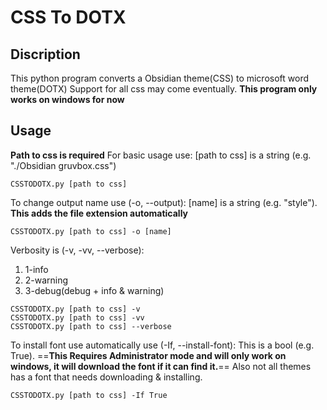 # CSS To DOTX
## Discription
This python program converts a Obsidian theme(CSS) to microsoft word theme(DOTX)
Support for all css may come eventually.
**This program only works on windows for now**

## Usage
**Path to css is required**
For basic usage use:
[path to css] is a string (e.g. "./Obsidian gruvbox.css")
```shell
CSSTODOTX.py [path to css]
```
To change output name use (-o, --output):
[name] is a string (e.g. "style"). **This adds the file extension automatically**
```shell
CSSTODOTX.py [path to css] -o [name]
```
Verbosity is (-v, -vv, --verbose):
1. 1-info
2. 2-warning
3. 3-debug(debug + info & warning)
```shell
CSSTODOTX.py [path to css] -v
CSSTODOTX.py [path to css] -vv
CSSTODOTX.py [path to css] --verbose
```
To install font use automatically use (-If, --install-font):
This is a bool (e.g. True). 
==**This Requires Administrator mode and will only work on windows, it will download the font if it can find it.**==
Also not all themes has a font that needs downloading & installing.
```shell
CSSTODOTX.py [path to css] -If True
```